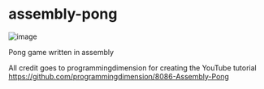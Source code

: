 # assembly-pong
![image](https://github.com/jamesrdoran/assembly-pong/assets/139739768/b5949e2d-2d26-4191-8e47-a335562a524d)

Pong game written in assembly

All credit goes to programmingdimension for creating the YouTube tutorial
https://github.com/programmingdimension/8086-Assembly-Pong
